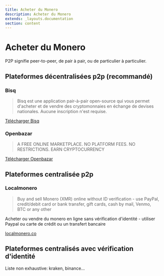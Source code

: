 ```yaml
---
title: Acheter du Monero
description: Acheter du Monero
extends: _layouts.documentation
section: content
---
```


# Acheter du Monero

P2P signifie peer-to-peer, de pair à pair, ou de particulier à particulier.

## Plateformes décentralisées p2p (recommandé)

### Bisq
>Bisq est une application pair-à-pair open-source qui vous permet d'acheter et de vendre des cryptomonnaies en échange de devises nationales. Aucune inscription n'est requise. 

<a href="https://bisq.network/fr/" target="_blank">Télécharger Bisq</a>

### Openbazar

> A FREE ONLINE MARKETPLACE. NO PLATFORM FEES. NO RESTRICTIONS. EARN CRYPTOCURRENCY 

<a href="https://openbazaar.org/" target="_blank">Télécharger Openbazar</a>

## Plateformes centralisée p2p

### Localmonero

>Buy and sell Monero (XMR) online without ID verification - use PayPal, credit/debit card or bank transfer, gift cards, cash by mail, Venmo, BTC or any other

Acheter ou vendre du monero en ligne sans vérification d'identité - utiliser Paypal ou carte de crédit ou un transfert bancaire 

<a href="https://localmonero.co/">localmonero.co</a>

## Plateformes centralisés avec vérification d'identité

Liste non exhaustive: kraken, binance...